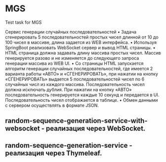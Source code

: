 # MGS
Test task for MGS

Сервис генерации случайных 
последовательностей 
• Задача сгенерировать 5 последовательностей простых чисел длинной от 10 до 100 чисел 
в массиве, длина задается из WEB интерфейса. 
• Используя SpringBoot реализовать WebSocket сервер и вывод HTML страницы. 
• HTML страница должна задавать длину массива простых чисел. Массив генерируется 
разово и не изменяется до следующего запроса генерации массива из WEB UI.
• Со страницы HTML запускается алгоритм генерации случайных последовательностей, 
где имеется 2 варианта работы «АВТО» и «СГЕНЕРИРОВАТЬ», при нажатии на кнопку 
«СГЕНЕРИРОВАТЬ» выдается 5 последовательностей чисел по 6 случайных числ из 
каждого массива. Последовательность чисел должна исключать дублия. При нажатии на 
кнопку «АВТО» последовательность генерируется каждые 10 секунд и передается в UI. 
Последовательность чисел отображается в таблице.
• Обмен данными с сервером осуществлять в формате JSON.

## random-sequence-generation-service-with-websocket - реализация через WebSocket.
## random-sequence-generation-service - реализация через Thymeleaf.
